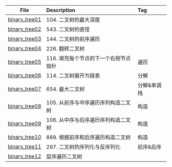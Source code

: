 | File | Description | Tag |
| :----:| :---- | :---- |
| [binary_tree01](./binary_tree01.py) | 104. 二叉树的最大深度 |  |
| [binary_tree02](./binary_tree02.py) | 543. 二叉树的直径 |  |
| [binary_tree03](./binary_tree03.py) | 144. 二叉树的前序遍历 |  |
| [binary_tree04](./binary_tree04.py) | 226. 翻转二叉树 |  |
| [binary_tree05](./binary_tree05.py) | 116. 填充每个节点的下一个右侧节点指针 | 遍历 |
| [binary_tree06](./binary_tree06.py) | 114. 二叉树展开为链表 | 分解 |
| [binary_tree07](./binary_tree07.py) | 654. 最大二叉树 | 分解&单调栈 |
| [binary_tree08](./binary_tree08.py) | 105. 从前序与中序遍历序列构造二叉树 | 构造 |
| [binary_tree09](./binary_tree09.py) | 106. 从中序与后序遍历序列构造二叉树 | 构造 |
| [binary_tree10](./binary_tree10.py) | 889. 根据前序和后序遍历构造二叉树 | 构造 |
| [binary_tree11](./binary_tree11.py) | 297. 二叉树的序列化与反序列化 | 前序&后序 |
| [binary_tree12](./binary_tree12.py) | 层序遍历二叉树 |  |






















